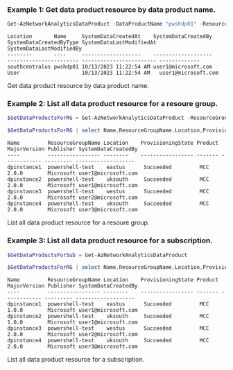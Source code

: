 ### Example 1: Get data product resource by data product name.

```powershell
Get-AzNetworkAnalyticsDataProduct -DataProductName "pwshdp01" -ResourceGroupName "ResourceGroupName"
```

```output
Location       Name     SystemDataCreatedAt    SystemDataCreatedBy    SystemDataCreatedByType SystemDataLastModifiedAt SystemDataLastModifiedBy
--------       ----     -------------------    -------------------    ----------------------- ------------------------ -------------
southcentralus pwshdp01 10/13/2023 11:22:54 AM user1@microsoft.com User                    10/13/2023 11:22:54 AM   user1@microsoft.com
```

Get data product resource by data product name.


### Example 2: List all data product resource for a resoure group.

```powershell
$GetDataProductsForRG = Get-AzNetworkAnalyticsDataProduct -ResourceGroupName "ResourceGroupName"

$GetDataProductsForRG | select Name,ResourceGroupName,Location,ProvisioningState,Product,MajorVersion,Publisher | Format-Table
```

```output
Name         ResourceGroupName Location    ProvisioningState Product MajorVersion Publisher SystemDataCreatedBy
----         ----------------- --------    ----------------- ------- ------------ --------- -------------------
dpinstance1  powershell-test    eastus      Succeeded         MCC     2.0.0        Microsoft user1@microsoft.com
dpinstance2  powershell-test    uksouth     Succeeded         MCC     2.0.0        Microsoft user1@microsoft.com
dpinstance3  powershell-test    westus      Succeeded         MCC     2.0.0        Microsoft user2@microsoft.com
dpinstance4  powershell-test    uksouth     Succeeded         MCC     2.0.0        Microsoft user3@microsoft.com
```

List all data product resource for a resoure group.


### Example 3: List all data product resource for a subscription.

```powershell
$GetDataProductsForSub = Get-AzNetworkAnalyticsDataProduct

$GetDataProductsForRG | select Name,ResourceGroupName,Location,ProvisioningState,Product,MajorVersion,Publisher | Format-Table
```

```output
Name         ResourceGroupName Location    ProvisioningState Product MajorVersion Publisher SystemDataCreatedBy
----         ----------------- --------    ----------------- ------- ------------ --------- -------------------
dpinstance1  powershell-test    eastus      Succeeded         MCC     1.0.0        Microsoft user1@microsoft.com
dpinstance2  powershell-test    uksouth     Succeeded         MCC     1.0.0        Microsoft user1@microsoft.com
dpinstance3  powershell-test    westus      Succeeded         MCC     2.0.0        Microsoft user2@microsoft.com
dpinstance4  powershell-test    uksouth     Succeeded         MCC     2.0.0        Microsoft user3@microsoft.com
```

List all data product resource for a subscription.
